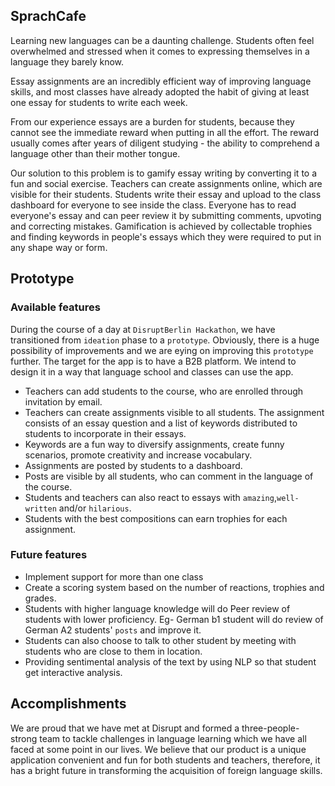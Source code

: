 ## SprachCafe

Learning new languages can be a daunting challenge. Students often feel overwhelmed and stressed when it comes to expressing themselves in a language they barely know.

Essay assignments are an incredibly efficient way of improving language skills, and most classes have already adopted the habit of giving at least one essay for students to write each week.

From our experience essays are a burden for students, because they cannot see the immediate reward when putting in all the effort. The reward usually comes after years of diligent studying - the ability to comprehend a language other than their mother tongue.

Our solution to this problem is to gamify essay writing by converting it to a fun and social exercise. Teachers can create assignments online, which are visible for their students. Students write their essay and upload to the class dashboard for everyone to see inside the class. Everyone has to read everyone's essay and can peer review it by submitting comments, upvoting and correcting mistakes. Gamification is achieved by collectable trophies and finding keywords in people's essays which they were required to put in any shape way or form.

## Prototype

### Available features
During the course of a day at `DisruptBerlin Hackathon`, we have transitioned from `ideation` phase to a `prototype`. Obviously, there is a huge possibility of improvements and we are eying on improving this `prototype` further.
The target for the app is to have a B2B platform. We intend to design it in a way that language school and classes can use the app.

- Teachers can add students to the course, who are enrolled through invitation by email.
- Teachers can create assignments visible to all students. The assignment consists of an essay question and a list of keywords distributed to students to incorporate in their essays.
- Keywords are a fun way to diversify assignments, create funny scenarios, promote creativity and increase vocabulary.
- Assignments are posted by students to a dashboard.
- Posts are visible by all students, who can comment in the language of the course.
- Students and teachers can also react to essays with `amazing`,`well-written` and/or `hilarious`.
- Students with the best compositions can earn trophies for each assignment.

### Future features
- Implement support for more than one class
- Create a scoring system based on the number of reactions, trophies and grades.
- Students with higher language knowledge will do Peer review of students with lower proficiency. Eg- German b1 student will do review of German A2 students' `posts` and improve it.
- Students can also choose to talk to other student by meeting with students who are close to them in location.
- Providing sentimental analysis of the text by using NLP so that student get interactive analysis.

## Accomplishments

We are proud that we have met at Disrupt and formed a three-people-strong team to tackle challenges in language learning which we have all faced at some point in our lives. We believe that our product is a unique application convenient and fun for both students and teachers, therefore, it has a bright future in transforming the acquisition of foreign language skills.
 
